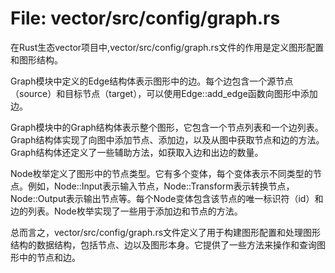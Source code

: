 # File: vector/src/config/graph.rs

在Rust生态vector项目中,vector/src/config/graph.rs文件的作用是定义图形配置和图形结构。

Graph模块中定义的Edge结构体表示图形中的边。每个边包含一个源节点（source）和目标节点（target），可以使用Edge::add_edge函数向图形中添加边。

Graph模块中的Graph结构体表示整个图形，它包含一个节点列表和一个边列表。Graph结构体实现了向图中添加节点、添加边，以及从图中获取节点和边的方法。Graph结构体还定义了一些辅助方法，如获取入边和出边的数量。

Node枚举定义了图形中的节点类型。它有多个变体，每个变体表示不同类型的节点。例如，Node::Input表示输入节点，Node::Transform表示转换节点，Node::Output表示输出节点等。每个Node变体包含该节点的唯一标识符（id）和边的列表。Node枚举实现了一些用于添加边和节点的方法。

总而言之，vector/src/config/graph.rs文件定义了用于构建图形配置和处理图形结构的数据结构，包括节点、边以及图形本身。它提供了一些方法来操作和查询图形中的节点和边。

